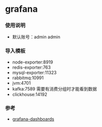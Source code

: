 # grafana

### 使用说明
- 默认账号：admin admin

### 导入模板
- node-exporter:8919
- redis-exporter:763
- mysql-exporter:11323
- rabbitmq:10991
- jvm:4701
- kafka:7589 需要有消费分组时才能看到数据
- clickhouse:14192


### 参考
- [grafana-dashboards](https://grafana.com/grafana/dashboards)
